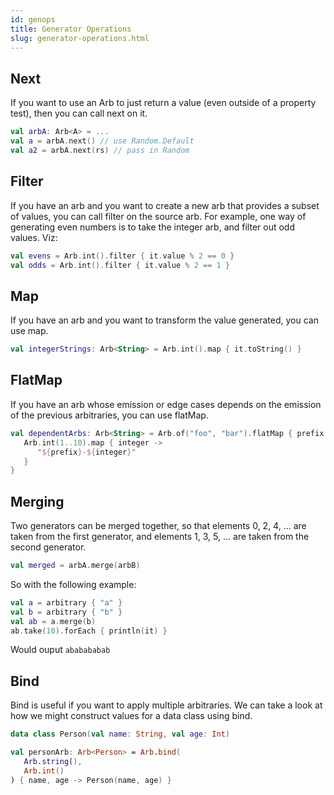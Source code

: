 ```yaml
---
id: genops
title: Generator Operations
slug: generator-operations.html
---
```





## Next

If you want to use an Arb to just return a value (even outside of a property test), then you can call next on it.

```kotlin
val arbA: Arb<A> = ...
val a = arbA.next() // use Random.Default
val a2 = arbA.next(rs) // pass in Random
```



## Filter

If you have an arb and you want to create a new arb that provides a subset of values, you can call filter on the source arb.
For example, one way of generating even numbers is to take the integer arb, and filter out odd values. Viz:

```kotlin
val evens = Arb.int().filter { it.value % 2 == 0 }
val odds = Arb.int().filter { it.value % 2 == 1 }
```



## Map

If you have an arb and you want to transform the value generated, you can use map.
```kotlin
val integerStrings: Arb<String> = Arb.int().map { it.toString() }
```


## FlatMap

If you have an arb whose emission or edge cases depends on the emission of the previous arbitraries, you can use flatMap.
```kotlin
val dependentArbs: Arb<String> = Arb.of("foo", "bar").flatMap { prefix ->
   Arb.int(1..10).map { integer ->
      "${prefix}-${integer}"
   }
}
```



## Merging

Two generators can be merged together, so that elements 0, 2, 4, ... are taken from the first generator, and elements 1, 3, 5, ... are taken from the second generator.

```kotlin
val merged = arbA.merge(arbB)
```

So with the following example:

```kotlin
val a = arbitrary { "a" }
val b = arbitrary { "b" }
val ab = a.merge(b)
ab.take(10).forEach { println(it) }
```

Would ouput `ababababab`


## Bind

Bind is useful if you want to apply multiple arbitraries. We can take a look at how we might construct values for a data class using bind.

```kotlin
data class Person(val name: String, val age: Int)

val personArb: Arb<Person> = Arb.bind(
   Arb.string(),
   Arb.int()
) { name, age -> Person(name, age) }
```
